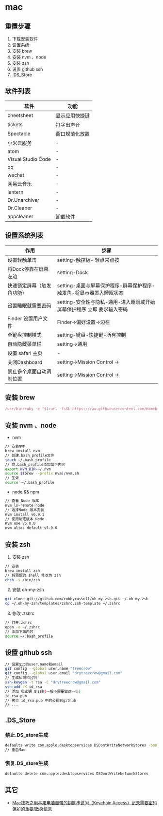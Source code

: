# mac

## 重置步骤

1. 下载安装软件
2. 设置系统
3. 安装 brew
4. 安装 nvm 、node
5. 安装 zsh
6. 设置 github ssh
7. .DS_Store

## 软件列表

| 软件                 | 功能      |
|--------------------|---------|
| cheetsheet         | 显示应用快捷键 |
| tickets            | 打字出声音   |
| Spectacle          | 窗口规范化放置 |
| 小米云服务              | -       |
| atom               | -       |
| Visual Studio Code | -       |
| qq                 | -       |
| wechat             | -       |
| 网易云音乐              | -       |
| lantern            | -       |
| Dr.Unarchiver      | -       |
| Dr.Cleaner         | -       |
| appcleaner         | 卸载软件    |

## 设置系统列表

| 作用            | 步骤                                        |
|---------------|-------------------------------------------|
| 设置轻触单击        | setting-触控板- 轻点来点按                        |
| 将Dock停靠在屏幕左边  | setting-Dock                              |
| 快速锁定屏幕（触发角功能） | setting-桌面与屏幕保护程序-屏幕保护程序-触发角-将显示器置入睡眠状态   |
| 设置睡眠就需要密码     | setting-安全性与隐私-通用-进入睡眠或开始屏幕保护程序 立即 要求输入密码 |
| Finder 设置用户文件 | Finder->偏好设置->边栏                          |
| 全键盘控制模式       | setting-键盘-快捷键-所有控制                       |
| 自动隐藏菜单栏       | setting->通用                               |
| 设置 safari 主页  | -                                         |
| 关闭Dashboard   | setting->Mission Control ->               |
| 禁止多个桌面自动调制位置  | setting->Mission Control ->               |

## 安装 brew

``` javascript
/usr/bin/ruby -e "$(curl -fsSL https://raw.githubusercontent.com/Homebrew/install/master/install)"
```

## 安装  nvm 、node

- nvm

```bash
// 安装NVM
brew install nvm
// 创建.bash_profile文件
touch ~/.bash_profile
// 向.bash_profile添加如下内容
export NVM_DIR=~/.nvm
source $(brew --prefix nvm)/nvm.sh
// 生效
source ～/.bash_profile
```

- node && npm 

```bash
// 查看 Node 版本
nvm ls-remote node
// 选择Node 版本安装
nvm install v6.9.1
// 使用制定版本 Node
nvm use v5.0.0
nvm alias default v5.0.0
```

## 安装 zsh

1. 安裝 zsh

```bash
// 安装
brew install zsh
// 将預設的 shell 修改为 zsh
chsh -s /bin/zsh
```

2. 安裝 oh-my-zsh

```bash
git clone git://github.com/robbyrussell/oh-my-zsh.git ~/.oh-my-zsh
cp ~/.oh-my-zsh/templates/zshrc.zsh-template ~/.zshrc
```

3. 修改 .zshrc

```bash
// 打开.zshrc
open -e ~/.zshrc
// 添加下面内容
source ~/.bash_profile
```

## 设置 github ssh

```bash
// 设置git的user.name和email
git config --global user.name "treecrow"
git config --global user.email "drytreecrow@gmail.com" 
// 生成私钥和公钥
ssh-keygen -t rsa -C "drytreecrow@gmail.com"
ssh-add -K id_rsa
// 添加 私密钥 到ssh(一般不需要做这一步)
id_rsa.pub
// 拷贝 id_rsa.pub 中的公钥到github
// ...
```

## .DS_Store

### 禁止.DS_store生成

```bash
defaults write com.apple.desktopservices DSDontWriteNetworkStores -bool TRUE
// 重启Mac
```

### 恢复.DS_store生成

```bash
defaults delete com.apple.desktopservices DSDontWriteNetworkStores
```

## 其它

- [Mac技巧之用苹果电脑自带的钥匙串访问（Keychain Access）记录需要密码保护的重要/敏感信息](http://www.mac52ipod.cn/post/mac-keychain-access-password-protected-inportant-info.php)
